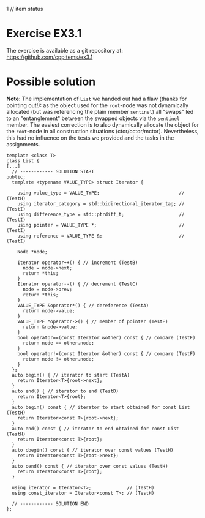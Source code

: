 1 // item status
# Exercise EX3.1

The exercise is available as a git repository at:
https://github.com/cppitems/ex3.1

# Possible solution

**Note**: The implementation of `List` we handed out had a flaw (thanks for pointing out!): as the object used for the `root`-node was not dynamically allocated (but was referencing the plain member `sentinel`) all "swaps" led to an "entanglement" between the swapped objects via the `sentinel` member. The easiest correction is to also dynamically allocate the object for the `root`-node in all construction situations (ctor/cctor/mctor). Nevertheless, this had no influence on the tests we provided and the tasks in the assignments.

```pmans
template <class T>
class List { 
[...]
  // ------------ SOLUTION START
public:
  template <typename VALUE_TYPE> struct Iterator {

    using value_type = VALUE_TYPE;                             // (TestH)
    using iterator_category = std::bidirectional_iterator_tag; // (TestI)
    using difference_type = std::ptrdiff_t;                    // (TestI)
    using pointer = VALUE_TYPE *;                              // (TestI)
    using reference = VALUE_TYPE &;                            // (TestI)

    Node *node;

    Iterator operator++() { // increment (TestB)
      node = node->next;
      return *this;
    }
    Iterator operator--() { // decrement (TestC)
      node = node->prev;
      return *this;
    }
    VALUE_TYPE &operator*() { // dereference (TestA)
      return node->value;
    }
    VALUE_TYPE *operator->() { // member of pointer (TestE)
      return &node->value;
    }
    bool operator==(const Iterator &other) const { // compare (TestF)
      return node == other.node;
    }
    bool operator!=(const Iterator &other) const { // compare (TestF)
      return node != other.node;
    }
  };
  auto begin() { // iterator to start (TestA)
    return Iterator<T>{root->next};
  }
  auto end() { // iterator to end (TestD)
    return Iterator<T>{root};
  }
  auto begin() const { // iterator to start obtained for const List (TestH)
    return Iterator<const T>{root->next};
  }
  auto end() const { // iterator to end obtained for const List (TestH)
    return Iterator<const T>{root};
  }
  auto cbegin() const { // iterator over const values (TestH)
    return Iterator<const T>{root->next};
  }
  auto cend() const { // iterator over const values (TestH)
    return Iterator<const T>{root};
  }

  using iterator = Iterator<T>;             // (TestH)
  using const_iterator = Iterator<const T>; // (TestH)

  // ------------ SOLUTION END
};
```
